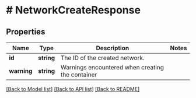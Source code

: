 # # NetworkCreateResponse

## Properties

Name | Type | Description | Notes
------------ | ------------- | ------------- | -------------
**id** | **string** | The ID of the created network. |
**warning** | **string** | Warnings encountered when creating the container |

[[Back to Model list]](../../README.md#models) [[Back to API list]](../../README.md#endpoints) [[Back to README]](../../README.md)

